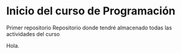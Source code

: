 # Inicio del curso de Programación
Primer repositorio
Repositorio donde tendré almacenado todas las actividades del curso

Hola.